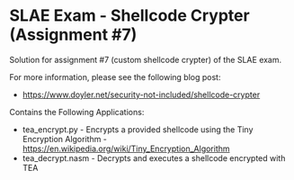# SLAE Exam - Shellcode Crypter (Assignment #7)
Solution for assignment #7 (custom shellcode crypter) of the SLAE exam.

For more information, please see the following blog post:
* https://www.doyler.net/security-not-included/shellcode-crypter

Contains the Following Applications:
* tea_encrypt.py - Encrypts a provided shellcode using the Tiny Encryption Algorithm - https://en.wikipedia.org/wiki/Tiny_Encryption_Algorithm
* tea_decrypt.nasm - Decrypts and executes a shellcode encrypted with TEA